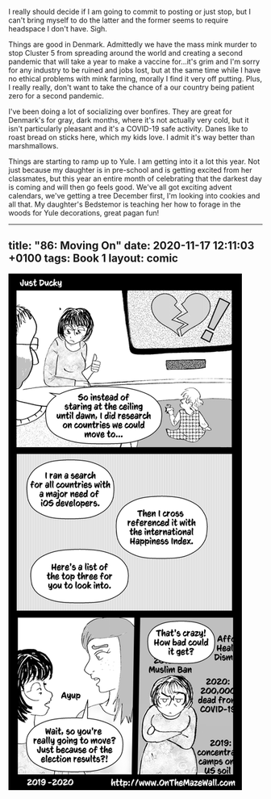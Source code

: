 I really should decide if I am going to commit to posting or just stop, but I can't bring myself to do the latter and the former seems to require headspace I don't have. Sigh.

Things are good in Denmark. Admittedly we have the mass mink murder to stop Cluster 5 from spreading around the world and  creating a second pandemic that will take a year to make a vaccine for...it's grim and I'm sorry for any industry to be ruined and jobs lost, but at the same time while I have no ethical problems with mink farming, morally I find it very off putting. Plus, I really really, don't want to take the chance of a our country being patient zero for a second pandemic. 

I've been doing a lot of socializing over bonfires. They are great for Denmark's for gray, dark months, where it's not actually very cold, but it isn't particularly pleasant and it's a COVID-19 safe activity. Danes like to roast bread on sticks here, which my kids love. I admit it's way better than marshmallows.

Things are starting to ramp up to Yule. I am getting into it a lot this year. Not just because my daughter is in pre-school and is getting excited from her classmates, but this year an entire month of celebrating that the darkest day is coming and will then go feels good. We've all got exciting advent calendars, we've getting a tree December first, I'm looking into cookies and all that. My daughter's Bedstemor is teaching her how to forage in the woods for Yule decorations, great pagan fun!

---
title: "86: Moving On"
date: 2020-11-17 12:11:03 +0100
tags: Book 1
layout: comic
---

![86: Moving On](/comics/Book_1_-_086_Moving_On.png)
